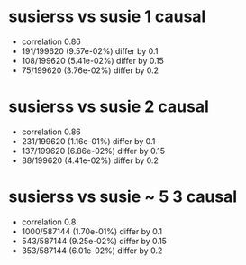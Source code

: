 # susierss vs susie  1 causal

- correlation 0.86
- 191/199620 (9.57e-02%) differ by 0.1
- 108/199620 (5.41e-02%) differ by 0.15
- 75/199620 (3.76e-02%) differ by 0.2


# susierss vs susie  2 causal

- correlation 0.86
- 231/199620 (1.16e-01%) differ by 0.1
- 137/199620 (6.86e-02%) differ by 0.15
- 88/199620 (4.41e-02%) differ by 0.2


# susierss vs susie  ~ 5 3 causal

- correlation 0.8
- 1000/587144 (1.70e-01%) differ by 0.1
- 543/587144 (9.25e-02%) differ by 0.15
- 353/587144 (6.01e-02%) differ by 0.2


